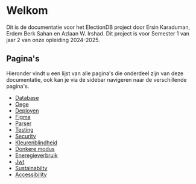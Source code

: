 # Welkom
Dit is de documentatie voor het ElectionDB project door Ersin Karaduman, Erdem Berk Sahan en Azlaan W. Irshad. Dit project is voor Semester 1 van jaar 2 van onze opleiding 2024-2025.

## Pagina's

Hieronder vindt u een lijst van alle pagina's die onderdeel zijn van deze documentatie, ook kan je via de sidebar navigeren naar de verschillende pagina's.

- [Database](./database/database.md)
- [Oege](./database/oege.md)
- [Deployen](./Deploy/HandmatigDeploy.md)
- [Figma](./figma/login.md)
- [Parser](./Parser/HowToRun.md)
- [Testing](./Testing/testing.md)
- [Security](./user-needs/security.md)
- [Kleurenblindheid](./user-needs/color-contrast.md)
- [Donkere modus](./user-needs/dark-mode.md)
- [Eneregieverbruik](./user-needs/energiegebruik.md)
- [Jwt](./user-needs/jwt.md)
- [Sustainabilty](./user-needs/Sustainability.md)
- [Accessibility](./user-needs/accessibility.md)
